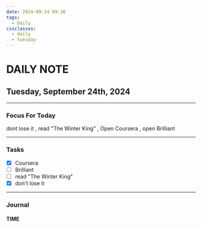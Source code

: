 ```yaml
---
date: 2024-09-24 09:30
tags:
  - Daily
cssclasses:
  - daily
  - tuesday
---
```

# DAILY NOTE
## Tuesday, September 24th, 2024
***
### Focus For Today



dont lose it , read "The Winter King" , Open Coursera , open Brilliant 

***
### Tasks

- [x] Coursera
- [ ] Brilliant
- [ ] read "The Winter King"
- [x] don't lose it

***
### Journal

#### TIME
